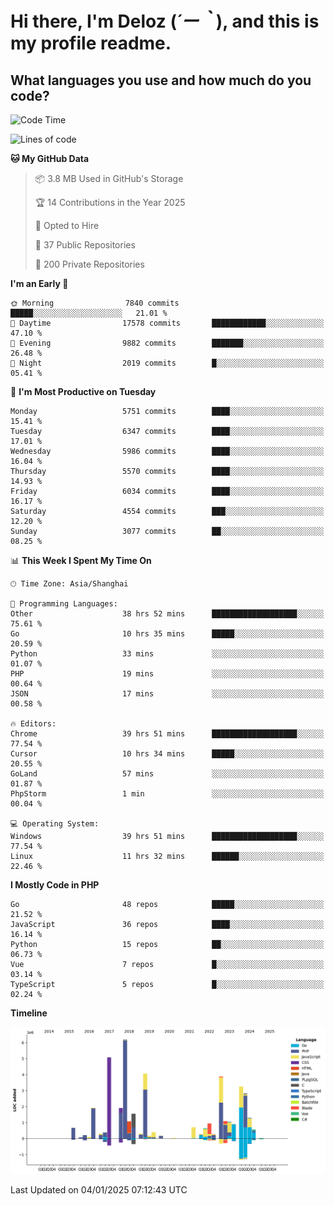 # **Hi there, I'm Deloz (*´ー｀*), and this is my profile readme.**

## **What languages you use and how much do you code?**

<!--START_SECTION:waka-->
![Code Time](http://img.shields.io/badge/Code%20Time-5%2C426%20hrs%2029%20mins-blue)

![Lines of code](https://img.shields.io/badge/From%20Hello%20World%20I%27ve%20Written-42.0%20million%20lines%20of%20code-blue)

**🐱 My GitHub Data** 

> 📦 3.8 MB Used in GitHub's Storage 
 > 
> 🏆 14 Contributions in the Year 2025
 > 
> 💼 Opted to Hire
 > 
> 📜 37 Public Repositories 
 > 
> 🔑 200 Private Repositories 
 > 
**I'm an Early 🐤** 

```text
🌞 Morning                7840 commits        █████░░░░░░░░░░░░░░░░░░░░   21.01 % 
🌆 Daytime                17578 commits       ████████████░░░░░░░░░░░░░   47.10 % 
🌃 Evening                9882 commits        ███████░░░░░░░░░░░░░░░░░░   26.48 % 
🌙 Night                  2019 commits        █░░░░░░░░░░░░░░░░░░░░░░░░   05.41 % 
```
📅 **I'm Most Productive on Tuesday** 

```text
Monday                   5751 commits        ████░░░░░░░░░░░░░░░░░░░░░   15.41 % 
Tuesday                  6347 commits        ████░░░░░░░░░░░░░░░░░░░░░   17.01 % 
Wednesday                5986 commits        ████░░░░░░░░░░░░░░░░░░░░░   16.04 % 
Thursday                 5570 commits        ████░░░░░░░░░░░░░░░░░░░░░   14.93 % 
Friday                   6034 commits        ████░░░░░░░░░░░░░░░░░░░░░   16.17 % 
Saturday                 4554 commits        ███░░░░░░░░░░░░░░░░░░░░░░   12.20 % 
Sunday                   3077 commits        ██░░░░░░░░░░░░░░░░░░░░░░░   08.25 % 
```


📊 **This Week I Spent My Time On** 

```text
🕑︎ Time Zone: Asia/Shanghai

💬 Programming Languages: 
Other                    38 hrs 52 mins      ███████████████████░░░░░░   75.61 % 
Go                       10 hrs 35 mins      █████░░░░░░░░░░░░░░░░░░░░   20.59 % 
Python                   33 mins             ░░░░░░░░░░░░░░░░░░░░░░░░░   01.07 % 
PHP                      19 mins             ░░░░░░░░░░░░░░░░░░░░░░░░░   00.64 % 
JSON                     17 mins             ░░░░░░░░░░░░░░░░░░░░░░░░░   00.58 % 

🔥 Editors: 
Chrome                   39 hrs 51 mins      ███████████████████░░░░░░   77.54 % 
Cursor                   10 hrs 34 mins      █████░░░░░░░░░░░░░░░░░░░░   20.55 % 
GoLand                   57 mins             ░░░░░░░░░░░░░░░░░░░░░░░░░   01.87 % 
PhpStorm                 1 min               ░░░░░░░░░░░░░░░░░░░░░░░░░   00.04 % 

💻 Operating System: 
Windows                  39 hrs 51 mins      ███████████████████░░░░░░   77.54 % 
Linux                    11 hrs 32 mins      ██████░░░░░░░░░░░░░░░░░░░   22.46 % 
```

**I Mostly Code in PHP** 

```text
Go                       48 repos            █████░░░░░░░░░░░░░░░░░░░░   21.52 % 
JavaScript               36 repos            ████░░░░░░░░░░░░░░░░░░░░░   16.14 % 
Python                   15 repos            ██░░░░░░░░░░░░░░░░░░░░░░░   06.73 % 
Vue                      7 repos             █░░░░░░░░░░░░░░░░░░░░░░░░   03.14 % 
TypeScript               5 repos             █░░░░░░░░░░░░░░░░░░░░░░░░   02.24 % 
```



**Timeline**

![Lines of Code chart](https://raw.githubusercontent.com/deloz/deloz/main/assets/bar_graph.png)


 Last Updated on 04/01/2025 07:12:43 UTC
<!--END_SECTION:waka-->
